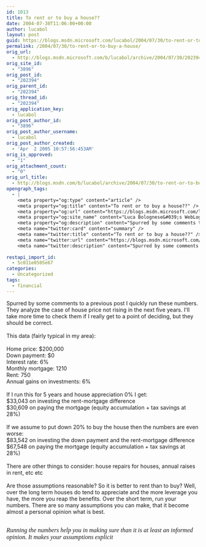 ```yaml
---
id: 1013
title: To rent or to buy a house??
date: 2004-07-30T11:06:00+00:00
author: lucabol
layout: post
guid: https://blogs.msdn.microsoft.com/lucabol/2004/07/30/to-rent-or-to-buy-a-house/
permalink: /2004/07/30/to-rent-or-to-buy-a-house/
orig_url:
  - http://blogs.msdn.microsoft.com/b/lucabol/archive/2004/07/30/202394.aspx
orig_site_id:
  - "3896"
orig_post_id:
  - "202394"
orig_parent_id:
  - "202394"
orig_thread_id:
  - "202394"
orig_application_key:
  - lucabol
orig_post_author_id:
  - "3896"
orig_post_author_username:
  - lucabol
orig_post_author_created:
  - 'Apr  2 2005 10:57:56:453AM'
orig_is_approved:
  - "1"
orig_attachment_count:
  - "0"
orig_url_title:
  - http://blogs.msdn.com/b/lucabol/archive/2004/07/30/to-rent-or-to-buy-a-house.aspx
opengraph_tags:
  - |
    <meta property="og:type" content="article" />
    <meta property="og:title" content="To rent or to buy a house??" />
    <meta property="og:url" content="https://blogs.msdn.microsoft.com/lucabol/2004/07/30/to-rent-or-to-buy-a-house/" />
    <meta property="og:site_name" content="Luca Bolognese&#039;s WebLog" />
    <meta property="og:description" content="Spurred by some comments to a previous post I quickly run these numbers. They analyze the case of house price not rising in the next five years. I'll take more time to check them if I really get to a point of deciding, but they should be correct. &nbsp; This data (fairly typical in my..." />
    <meta name="twitter:card" content="summary" />
    <meta name="twitter:title" content="To rent or to buy a house??" />
    <meta name="twitter:url" content="https://blogs.msdn.microsoft.com/lucabol/2004/07/30/to-rent-or-to-buy-a-house/" />
    <meta name="twitter:description" content="Spurred by some comments to a previous post I quickly run these numbers. They analyze the case of house price not rising in the next five years. I'll take more time to check them if I really get to a point of deciding, but they should be correct. &nbsp; This data (fairly typical in my..." />
    
restapi_import_id:
  - 5c011e0505e67
categories:
  - Uncategorized
tags:
  - financial
---
```

<p class="MsoNormal" style="margin:0;">
  Spurred by some comments to a previous post I quickly run these numbers. They analyze the case of house price not rising in the next five years. I'll take more time to check them if I really get to a point of deciding, but they should be correct.
</p>

<p class="MsoNormal" style="margin:0;">
  &nbsp;
</p>

<p class="MsoNormal" style="margin:0;">
  This data (fairly typical in my area):
</p>

<p class="MsoNormal" style="margin:0;">
  &nbsp;
</p>

<p class="MsoNormal" style="margin:0;">
  Home price: $200,000
</p>

<p class="MsoNormal" style="margin:0;">
  Down payment: $0
</p>

<p class="MsoNormal" style="margin:0;">
  Interest rate: 6%
</p>

<p class="MsoNormal" style="margin:0;">
  Monthly mortgage: 1210
</p>

<p class="MsoNormal" style="margin:0;">
  Rent: 750
</p>

<p class="MsoNormal" style="margin:0;">
  Annual gains on investments: 6%
</p>

<p class="MsoNormal" style="margin:0;">
  &nbsp;
</p>

<p class="MsoNormal" style="margin:0;">
  If I run this for 5 years and house appreciation 0% I get:
</p>

<p class="MsoNormal" style="margin:0;">
  $33,043 on investing the rent-mortgage difference
</p>

<p class="MsoNormal" style="margin:0;">
  $30,609 on paying the mortgage (equity accumulation + tax savings at 28%)
</p>

<p class="MsoNormal" style="margin:0;">
  &nbsp;
</p>

<p class="MsoNormal" style="margin:0;">
  If we assume to put down 20% to buy the house then the numbers are even worse:
</p>

<p class="MsoNormal" style="margin:0;">
  $83,542 on investing the down payment and the rent-mortgage difference
</p>

<p class="MsoNormal" style="margin:0;">
  $67,548 on paying the mortgage (equity accumulation + tax savings at 28%)
</p>

<p class="MsoNormal" style="margin:0;">
  &nbsp;
</p>

<p class="MsoNormal" style="margin:0;">
  There are other things to consider: house repairs for houses, annual raises in rent, etc etc
</p>

<p class="MsoNormal" style="margin:0;">
  &nbsp;
</p>

<p class="MsoNormal" style="margin:0;">
  Are those assumptions reasonable? So it is better to rent than to buy? Well, over the long term houses do tend to appreciate and the more leverage you have, the more you reap the benefits. Over the short term, run your numbers. There are so many assumptions you can make, that it become almost a personal opinion what is best.
</p>

<p class="MsoNormal" style="margin:0;">
  &nbsp;
</p>

<span style="font-size:12pt;font-family:'Times New Roman';"><em>Running the numbers help you in making sure than it is at least an informed opinion. It makes your assumptions explicit</em></span>